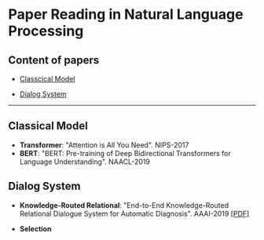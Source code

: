 Paper Reading in Natural Language Processing  
=================


Content of papers
---------------------
* [Classcical Model](https://github.com/ZhanHaolan316/NLP-PaperReading/tree/master/papers/dialog-system)

* [Dialog System](https://github.com/ZhanHaolan316/NLP-PaperReading/tree/master/papers/dialog-system)
_____________________



Classical Model
---------------------
* **Transformer**: "Attention is All You Need". NIPS-2017
* **BERT**: "BERT: Pre-training of Deep Bidirectional Transformers for Language Understanding". NAACL-2019




Dialog System
---------------------  
* **Knowledge-Routed Relational**: "End-to-End Knowledge-Routed Relational Dialogue System for Automatic Diagnosis". AAAI-2019 [[PDF]](https://github.com/ZhanHaolan316/NLP-PaperReading/blob/master/papers/dialog-system/AAAI2019-End-to-EndKnowledge-RoutedRelationalDialogueSystemfor%20AutomaticDiagnosis.pdf)

* **Selection**

